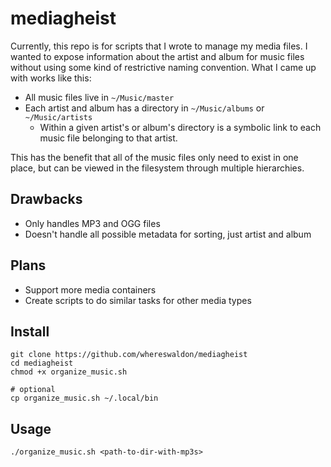 # mediagheist

Currently, this repo is for scripts that I wrote to manage my media files. I 
wanted to expose information about the artist and album for music files without 
using some kind of restrictive naming convention. What I came up with works 
like this:

- All music files live in `~/Music/master`
- Each artist and album has a directory in `~/Music/albums` or `~/Music/artists`
  - Within a given artist's or album's directory is a symbolic link to each 
music file belonging to that artist.

This has the benefit that all of the music files only need to exist in one 
place, but can be viewed in the filesystem through multiple hierarchies.

## Drawbacks

- Only handles MP3 and OGG files
- Doesn't handle all possible metadata for sorting, just artist and album

## Plans

- Support more media containers
- Create scripts to do similar tasks for other media types

## Install

```
git clone https://github.com/whereswaldon/mediagheist
cd mediagheist
chmod +x organize_music.sh

# optional
cp organize_music.sh ~/.local/bin
```

## Usage

```
./organize_music.sh <path-to-dir-with-mp3s>
```
